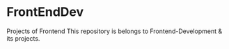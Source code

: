 # FrontEndDev
Projects of Frontend
This repository is belongs to Frontend-Development & its projects.
